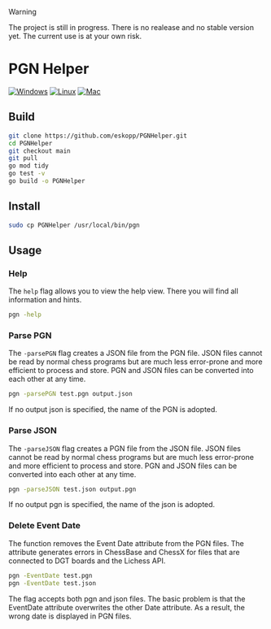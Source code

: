 > [!WARNING]  
> The project is still in progress. There is no realease and no stable version yet. The current use is at your own risk.

# PGN Helper

[![Windows](https://github.com/eskopp/PGNHelper/actions/workflows/windows.yml/badge.svg)](https://github.com/eskopp/PGNHelper/actions/workflows/windows.yml) [![Linux](https://github.com/eskopp/PGNHelper/actions/workflows/linux.yml/badge.svg)](https://github.com/eskopp/PGNHelper/actions/workflows/linux.yml) [![Mac](https://github.com/eskopp/PGNHelper/actions/workflows/Mac.yml/badge.svg)](https://github.com/eskopp/PGNHelper/actions/workflows/Mac.yml)

## Build

```bash
git clone https://github.com/eskopp/PGNHelper.git
cd PGNHelper
git checkout main
git pull 
go mod tidy
go test -v
go build -o PGNHelper
```

## Install
```bash
sudo cp PGNHelper /usr/local/bin/pgn
```

## Usage

### Help
The ``help`` flag allows you to view the help view. There you will find all information and hints.
```bash
pgn -help
```


### Parse PGN 
The ``-parsePGN`` flag creates a JSON file from the PGN file. JSON files cannot be read by normal chess programs but are much less error-prone and more efficient to process and store. PGN and JSON files can be converted into each other at any time.
```bash
pgn -parsePGN test.pgn output.json
```
If no output json is specified, the name of the PGN is adopted. 



### Parse JSON
The ``-parseJSON`` flag creates a PGN file from the JSON file. JSON files cannot be read by normal chess programs but are much less error-prone and more efficient to process and store. PGN and JSON files can be converted into each other at any time.
```bash
pgn -parseJSON test.json output.pgn
```
If no output pgn is specified, the name of the json is adopted. 


### Delete Event Date
The function removes the Event Date attribute from the PGN files. The attribute generates errors in ChessBase and ChessX for files that are connected to DGT boards and the Lichess API.
```bash
pgn -EventDate test.pgn
pgn -EventDate test.json
```
The flag accepts both pgn and json files.  The basic problem is that the EventDate attribute overwrites the other Date attribute. As a result, the wrong date is displayed in PGN files.
